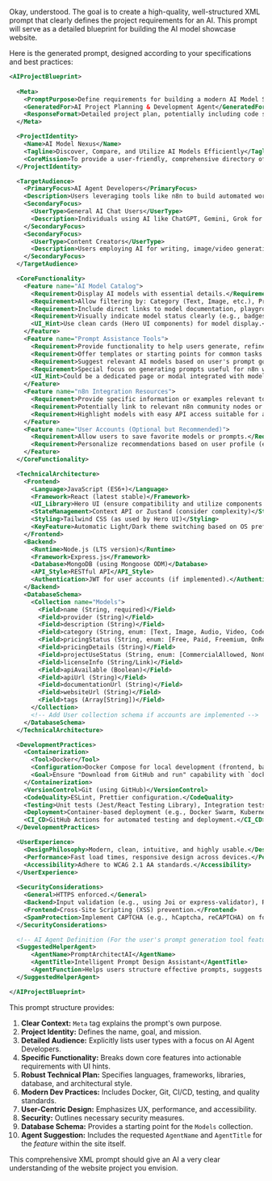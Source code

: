 Okay, understood. The goal is to create a high-quality, well-structured XML prompt that clearly defines the project requirements for an AI. This prompt will serve as a detailed blueprint for building the AI model showcase website.

Here is the generated prompt, designed according to your specifications and best practices:

```xml
<AIProjectBlueprint>
  
  <Meta>
    <PromptPurpose>Define requirements for building a modern AI Model Showcase website.</PromptPurpose>
    <GeneratedFor>AI Project Planning & Development Agent</GeneratedFor>
    <ResponseFormat>Detailed project plan, potentially including code structure outlines.</ResponseFormat>
  </Meta>

  <ProjectIdentity>
    <Name>AI Model Nexus</Name>
    <Tagline>Discover, Compare, and Utilize AI Models Efficiently</Tagline>
    <CoreMission>To provide a user-friendly, comprehensive directory of AI models, detailing their capabilities, access status (free/paid), and suitability for various projects, with a focus on empowering users, especially AI agent developers.</CoreMission>
  </ProjectIdentity>

  <TargetAudience>
    <PrimaryFocus>AI Agent Developers</PrimaryFocus>
    <Description>Users leveraging tools like n8n to build automated workflows and AI agents. They need detailed model info, compatibility insights, and potentially prompt examples for integration.</Description>
    <SecondaryFocus>
      <UserType>General AI Chat Users</UserType>
      <Description>Individuals using AI like ChatGPT, Gemini, Grok for daily tasks, work, or entertainment. Seek easy discovery of new tools.</Description>
    </SecondaryFocus>
    <SecondaryFocus>
      <UserType>Content Creators</UserType>
      <Description>Users employing AI for writing, image/video generation. Need model comparisons and usage ideas.</Description>
    </SecondaryFocus>
  </TargetAudience>

  <CoreFunctionality>
    <Feature name="AI Model Catalog">
      <Requirement>Display AI models with essential details.</Requirement>
      <Requirement>Allow filtering by: Category (Text, Image, etc.), Pricing (Free, Paid, Freemium), Project Usability (Commercial, Non-Commercial, License Type).</Requirement>
      <Requirement>Include direct links to model documentation, playgrounds, or provider websites.</Requirement>
      <Requirement>Visually indicate model status clearly (e.g., badges for Free, Paid, API Available).</Requirement>
      <UI_Hint>Use clean cards (Hero UI components) for model display.</UI_Hint>
    </Feature>
    <Feature name="Prompt Assistance Tools">
      <Requirement>Provide functionality to help users generate, refine, and structure prompts for selected AI models.</Requirement>
      <Requirement>Offer templates or starting points for common tasks relevant to target audiences.</Requirement>
      <Requirement>Suggest relevant AI models based on user's prompt goal.</Requirement>
      <Requirement>Special focus on generating prompts useful for n8n workflow nodes.</Requirement>
      <UI_Hint>Could be a dedicated page or modal integrated with model details.</UI_Hint>
    </Feature>
    <Feature name="n8n Integration Resources">
      <Requirement>Provide specific information or examples relevant to integrating listed AI models within n8n workflows.</Requirement>
      <Requirement>Potentially link to relevant n8n community nodes or documentation.</Requirement>
      <Requirement>Highlight models with easy API access suitable for automation.</Requirement>
    </Feature>
    <Feature name="User Accounts (Optional but Recommended)">
      <Requirement>Allow users to save favorite models or prompts.</Requirement>
      <Requirement>Personalize recommendations based on user profile (e.g., developer focus).</Requirement>
    </Feature>
  </CoreFunctionality>

  <TechnicalArchitecture>
    <Frontend>
      <Language>JavaScript (ES6+)</Language>
      <Framework>React (latest stable)</Framework>
      <UI_Library>Hero UI (ensure compatibility and utilize components effectively)</UI_Library>
      <StateManagement>Context API or Zustand (consider complexity)</StateManagement>
      <Styling>Tailwind CSS (as used by Hero UI)</Styling>
      <KeyFeature>Automatic Light/Dark theme switching based on OS preference, with manual override.</KeyFeature>
    </Frontend>
    <Backend>
      <Runtime>Node.js (LTS version)</Runtime>
      <Framework>Express.js</Framework>
      <Database>MongoDB (using Mongoose ODM)</Database>
      <API_Style>RESTful API</API_Style>
      <Authentication>JWT for user accounts (if implemented).</Authentication>
    </Backend>
    <DatabaseSchema>
      <Collection name="Models">
        <Field>name (String, required)</Field>
        <Field>provider (String)</Field>
        <Field>description (String)</Field>
        <Field>category (String, enum: [Text, Image, Audio, Video, Code, Agent])</Field>
        <Field>pricingStatus (String, enum: [Free, Paid, Freemium, OnRequest])</Field>
        <Field>pricingDetails (String)</Field>
        <Field>projectUseStatus (String, enum: [CommercialAllowed, NonCommercialOnly, Restricted, Unknown])</Field>
        <Field>licenseInfo (String/Link)</Field>
        <Field>apiAvailable (Boolean)</Field>
        <Field>apiUrl (String)</Field>
        <Field>documentationUrl (String)</Field>
        <Field>websiteUrl (String)</Field>
        <Field>tags (Array[String])</Field>
      </Collection>
      <!-- Add User collection schema if accounts are implemented -->
    </DatabaseSchema>
  </TechnicalArchitecture>

  <DevelopmentPractices>
    <Containerization>
      <Tool>Docker</Tool>
      <Configuration>Docker Compose for local development (frontend, backend, database).</Configuration>
      <Goal>Ensure "Download from GitHub and run" capability with `docker-compose up`.</Goal>
    </Containerization>
    <VersionControl>Git (using GitHub)</VersionControl>
    <CodeQuality>ESLint, Prettier configuration.</CodeQuality>
    <Testing>Unit tests (Jest/React Testing Library), Integration tests (Supertest).</Testing>
    <Deployment>Container-based deployment (e.g., Docker Swarm, Kubernetes, or managed services like AWS Fargate, Google Cloud Run).</Deployment>
    <CI_CD>GitHub Actions for automated testing and deployment.</CI_CD>
  </DevelopmentPractices>

  <UserExperience>
    <DesignPhilosophy>Modern, clean, intuitive, and highly usable.</DesignPhilosophy>
    <Performance>Fast load times, responsive design across devices.</Performance>
    <Accessibility>Adhere to WCAG 2.1 AA standards.</Accessibility>
  </UserExperience>
  
  <SecurityConsiderations>
    <General>HTTPS enforced.</General>
    <Backend>Input validation (e.g., using Joi or express-validator), Rate limiting, Helmet.js middleware.</Backend>
    <Frontend>Cross-Site Scripting (XSS) prevention.</Frontend>
    <SpamProtection>Implement CAPTCHA (e.g., hCaptcha, reCAPTCHA) on forms if user-generated content or accounts are added.</SpamProtection>
  </SecurityConsiderations>

  <!-- AI Agent Definition (For the user's prompt generation tool feature) -->
  <SuggestedHelperAgent>
      <AgentName>PromptArchitectAI</AgentName>
      <AgentTitle>Intelligent Prompt Design Assistant</AgentTitle>
      <AgentFunction>Helps users structure effective prompts, suggests relevant models, and provides templates, especially for n8n integration.</AgentFunction>
  </SuggestedHelperAgent>

</AIProjectBlueprint>
```

This prompt structure provides:

1.  **Clear Context:** `Meta` tag explains the prompt's own purpose.
2.  **Project Identity:** Defines the name, goal, and mission.
3.  **Detailed Audience:** Explicitly lists user types with a focus on AI Agent Developers.
4.  **Specific Functionality:** Breaks down core features into actionable requirements with UI hints.
5.  **Robust Technical Plan:** Specifies languages, frameworks, libraries, database, and architectural style.
6.  **Modern Dev Practices:** Includes Docker, Git, CI/CD, testing, and quality standards.
7.  **User-Centric Design:** Emphasizes UX, performance, and accessibility.
8.  **Security:** Outlines necessary security measures.
9.  **Database Schema:** Provides a starting point for the `Models` collection.
10. **Agent Suggestion:** Includes the requested `AgentName` and `AgentTitle` for the *feature* within the site itself.

This comprehensive XML prompt should give an AI a very clear understanding of the website project you envision.
